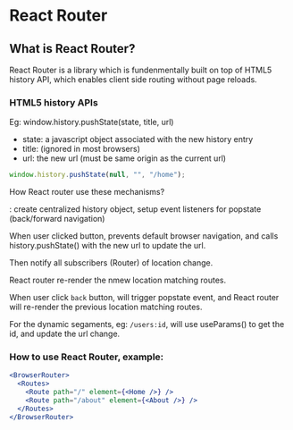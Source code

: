 # React Router


## What is React Router?

React Router is a library which is fundenmentally built on top of HTML5 history API, which enables client side routing without page reloads. 

### HTML5 history APIs

Eg: window.history.pushState(state, title, url)

- state: a javascript object associated with the new history entry
- title: (ignored in most browsers)
- url: the new url (must be same origin as the current url)

```js
window.history.pushState(null, "", "/home");
```

How React router use these mechanisms?

<BrowserRouter>: create centralized history object, setup event listeners for popstate (back/forward navigation)

When user clicked <Link> button, prevents default browser navigation, and calls history.pushState() with the new url to update the url.

Then notify all subscribers (Router) of location change.

React router re-render the nmew location matching routes.

When user click `back` button, will trigger popstate event, and React router will re-render the previous location matching routes.

For the dynamic segaments, eg: `/users:id`, will use useParams() to get the id, and update the url change.

### How to use React Router, example:

```jsx
<BrowserRouter>
  <Routes>
    <Route path="/" element={<Home />} />
    <Route path="/about" element={<About />} />
  </Routes>
</BrowserRouter>
```
